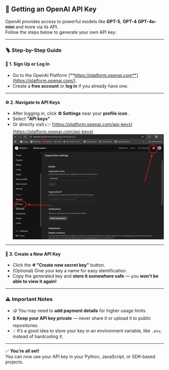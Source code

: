 ## 🔑 Getting an OpenAI API Key

OpenAI provides access to powerful models like **GPT-5**, **GPT-4** **GPT-4o-mini** and more via its API.  
Follow the steps below to generate your own API key:

---

### 🪜 Step-by-Step Guide

#### 🧭 1. Sign Up or Log In
- Go to the OpenAI Platform [**https://platform.openai.com**](https://platform.openai.com/).  
- Create a **free account** or **log in** if you already have one.

---

#### ⚙️ 2. Navigate to API Keys
- After logging in, click **⚙️ Settings** near your  **profile icon** .  
- Select **"API keys"**  
- Or directly visit 👉 [https://platform.openai.com/api-keys](https://platform.openai.com/api-keys)
![](images/api_keys.png)
---

#### 🧩 3. Create a New API Key
- Click the **➕ "Create new secret key"** button.  
- (Optional) Give your key a name for easy identification.  
- Copy the generated key and **store it somewhere safe** — you **won’t be able to view it again!**

---

### ⚠️ Important Notes
- 🪙 You may need to **add payment details** for higher usage limits.  
- 🔒 **Keep your API key private** — never share it or upload it to public repositories.  
- 💡 It’s a good idea to store your key in an environment variable, like `.env`, instead of hardcoding it.

---

✅ **You’re all set!**  
You can now use your API key in your Python, JavaScript, or SDK-based projects.
